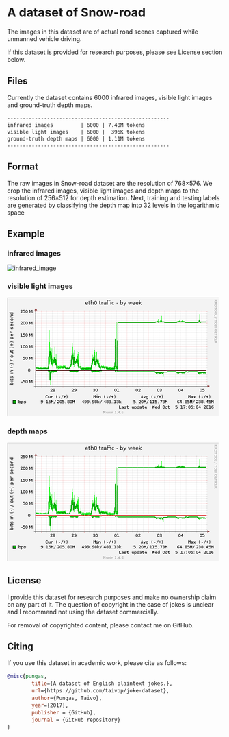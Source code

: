 # A dataset of Snow-road

The images in this dataset are of actual road scenes captured while unmanned vehicle driving.

If this dataset is provided for research purposes, please see License section below.


## Files
Currently the dataset contains 6000 infrared images, visible light images and ground-truth depth maps.

```
-----------------------------------------------------
infrared images         | 6000 | 7.40M tokens
visible light images    | 6000 |  396K tokens
ground-truth depth maps | 6000 | 1.11M tokens
-----------------------------------------------------
```

## Format
The raw images in Snow-road dataset are the resolution of 768×576.
We crop the infrared images, visible light images and depth maps to the resolution of 256×512 for depth estimation. Next, training and testing labels are generated by classifying the depth map into 32 levels in the logarithmic space

## Example

### infrared images

![infrared_image](/example/max-out-200mbit.png)

### visible light images

![Maxing out a 200mbit pipe](/depth_images/max-out-200mbit.png)

### depth maps

![Maxing out a 200mbit pipe](/depth_images/max-out-200mbit.png)


## License
I provide this dataset for research purposes and make no ownership claim on any part of it. The question of copyright in the case of jokes is unclear and I recommend not using the dataset commercially.

For removal of copyrighted content, please contact me on GitHub.

## Citing
If you use this dataset in academic work, please cite as follows:

```bibtex
@misc{pungas,
        title={A dataset of English plaintext jokes.},
        url={https://github.com/taivop/joke-dataset},
        author={Pungas, Taivo},
        year={2017},
        publisher = {GitHub},
        journal = {GitHub repository}
}
```
